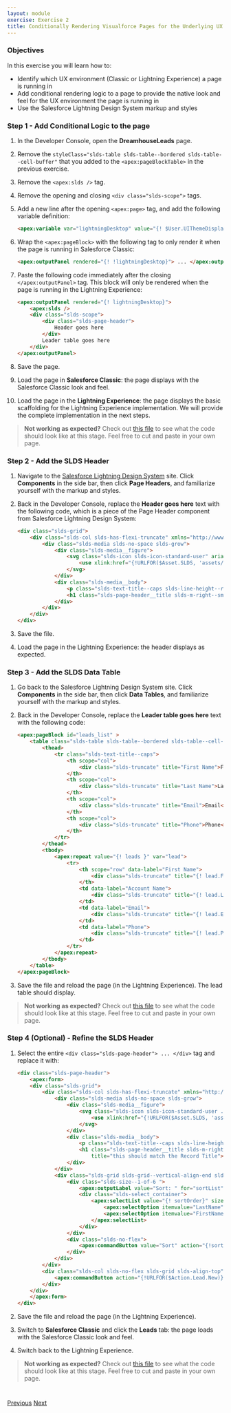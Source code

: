 ```yaml
---
layout: module
exercise: Exercise 2
title: Conditionally Rendering Visualforce Pages for the Underlying UX Environment
---
```


### Objectives
In this exercise you will learn how to:

* Identify which UX environment (Classic or Lightning Experience) a page is running in
* Add conditional rendering logic to a page to provide the native look and feel for the UX environment the page is running in  
* Use the Salesforce Lightning Design System markup and styles

### Step 1 - Add Conditional Logic to the page

1. In the Developer Console, open the **DreamhouseLeads** page.
1. Remove the `styleClass="slds-table slds-table--bordered slds-table--cell-buffer"` that you added to the `<apex:pageBlockTable>` in the previous exercise.
1. Remove the `<apex:slds />` tag.
1. Remove the opening and closing `<div class="slds-scope">` tags.
1. Add a new line after the opening `<apex:page>` tag, and add the following variable definition:
 
    ```html
	<apex:variable var="lightningDesktop" value="{! $User.UIThemeDisplayed=='Theme4d'}" />
	```

1. Wrap the `<apex:pageBlock>` with the following tag to only render it when the page is running in Salesforce Classic:

    ```html
	<apex:outputPanel rendered="{! !lightningDesktop}"> ... </apex:outputPanel>
    ```

1. Paste the following code immediately after the closing `</apex:outputPanel>` tag. This block will only be rendered when the page is running in the Lightning Experience:

	```html
    <apex:outputPanel rendered="{! lightningDesktop}">
        <apex:slds />
        <div class="slds-scope">
            <div class="slds-page-header">
                Header goes here
            </div>
            Leader table goes here
        </div>
    </apex:outputPanel>
	```

1. Save the page.

1. Load the page in **Salesforce Classic**: the page displays with the Salesforce Classic look and feel.

1. Load the page in the **Lightning Experience**: the page displays the basic scaffolding for the Lightning Experience implementation. We will provide the complete implementation in the next steps.

> **Not working as expected?** Check out [this file](https://raw.githubusercontent.com/ccoenraets/LightningNowWorkshop/master/Exercise_2/src/pages/DreamhouseLeads-2.1.page) to see what the code should look like at this stage. Feel free to cut and paste in your own page.

### Step 2 - Add the SLDS Header

1. Navigate to the [Salesforce Lightning Design System](http://getslds.com) site. Click **Components** in the side bar, then click **Page Headers**, and familiarize yourself with the markup and styles.

1. Back in the Developer Console, replace the **Header goes here** text with the following code, which is a piece of the Page Header component from Salesforce Lightning Design System:

	```html
    <div class="slds-grid">
        <div class="slds-col slds-has-flexi-truncate" xmlns="http://www.w3.org/2000/svg" xmlns:xlink="http://www.w3.org/1999/xlink">
            <div class="slds-media slds-no-space slds-grow">
                <div class="slds-media__figure">
                    <svg class="slds-icon slds-icon-standard-user" aria-hidden="true">
                        <use xlink:href="{!URLFOR($Asset.SLDS, 'assets/icons/standard-sprite/svg/symbols.svg#lead')}"></use>
                    </svg> 
                </div>
                <div class="slds-media__body">
                    <p class="slds-text-title--caps slds-line-height--reset">Record Type</p>
                    <h1 class="slds-page-header__title slds-m-right--small slds-align-middle slds-truncate" title="this should match the Record Title">Record Title</h1>
                </div>
            </div>
        </div>
    </div>
	```

1. Save the file.

1. Load the page in the Lightning Experience: the header displays as expected.

### Step 3 - Add the SLDS Data Table

1. Go back to the Salesforce Lightning Design System site. Click **Components** in the side bar, then click **Data Tables**, and familiarize yourself with the markup and styles.

1. Back in the Developer Console, replace the **Leader table goes here** text with the following code:

	```html
	<apex:pageBlock id="leads_list" >
        <table class="slds-table slds-table--bordered slds-table--cell-buffer">
            <thead>
                <tr class="slds-text-title--caps">
                    <th scope="col">
                        <div class="slds-truncate" title="First Name">First Name</div>
                    </th>
                    <th scope="col">
                        <div class="slds-truncate" title="Last Name">Last Name</div>
                    </th>
                    <th scope="col">
                        <div class="slds-truncate" title="Email">Email</div>
                    </th>
                    <th scope="col">
                        <div class="slds-truncate" title="Phone">Phone</div>
                    </th>
                </tr>
            </thead>
            <tbody>
                <apex:repeat value="{! leads }" var="lead">
                    <tr>
                        <th scope="row" data-label="First Name">
                            <div class="slds-truncate" title="{! lead.FirstName }"><apex:outputLink value="/{! lead.Id}">{! lead.FirstName }</apex:outputLink></div>
                        </th>
                        <td data-label="Account Name">
                            <div class="slds-truncate" title="{! lead.LastName }">{! lead.LastName }</div>
                        </td>
                        <td data-label="Email">
                            <div class="slds-truncate" title="{! lead.Email }">{! lead.Email }</div>
                        </td>
                        <td data-label="Phone">
                            <div class="slds-truncate" title="{! lead.Phone }">{! lead.Phone }</div>
                        </td>
                    </tr>
                </apex:repeat>
            </tbody>
        </table>
   </apex:pageBlock>
	```

1. Save the file and reload the page (in the Lightning Experience). The lead table should display.

> **Not working as expected?** Check out [this file](https://raw.githubusercontent.com/ccoenraets/LightningNowWorkshop/master/Exercise_2/src/pages/DreamhouseLeads-2.3.page) to see what the code should look like at this stage. Feel free to cut and paste in your own page.

### Step 4 (Optional) - Refine the SLDS Header

1. Select the entire `<div class="slds-page-header"> ... </div>` tag and replace it with:

	```html
	<div class="slds-page-header">
        <apex:form>
        <div class="slds-grid">
            <div class="slds-col slds-has-flexi-truncate" xmlns="http://www.w3.org/2000/svg" xmlns:xlink="http://www.w3.org/1999/xlink">
                <div class="slds-media slds-no-space slds-grow">
                    <div class="slds-media__figure">
                        <svg class="slds-icon slds-icon-standard-user .slds-icon--small" aria-hidden="true">
                            <use xlink:href="{!URLFOR($Asset.SLDS, 'assets/icons/standard-sprite/svg/symbols.svg#lead')}"></use>
                        </svg> 
                    </div>
                    <div class="slds-media__body">
                        <p class="slds-text-title--caps slds-line-height--reset">Lead</p>
                        <h1 class="slds-page-header__title slds-m-right--small slds-align-middle slds-truncate" 
                            title="this should match the Record Title">Home</h1>
                    </div>
                </div>
                <div class="slds-grid slds-grid--vertical-align-end slds-m-vertical--small">
                    <div class="slds-size--1-of-6 ">
                        <apex:outputLabel value="Sort: " for="sortList" styleClass="slds-form-element__label" />
                        <div class="slds-select_container">
                            <apex:selectList value="{! sortOrder}" size="1" id="sortList" styleClass="slds-select">
                                <apex:selectOption itemvalue="LastName" />
                                <apex:selectOption itemvalue="FirstName" />
                            </apex:selectList>
                        </div>
                    </div>
                    <div class="slds-no-flex">
                        <apex:commandButton value="Sort" action="{!sortList}" reRender="leads_list" styleClass="slds-button slds-button--neutral"/>
                    </div>
                </div>
            </div>
            <div class="slds-col slds-no-flex slds-grid slds-align-top">
                <apex:commandButton action="{!URLFOR($Action.Lead.New)}" value="New" styleClass="slds-button slds-button--neutral"/>
            </div>
        </div>
        </apex:form>
   </div>
	```

1. Save the file and reload the page (in the Lightning Experience).

1. Switch to **Salesforce Classic** and click the **Leads** tab: the page loads with the Salesforce Classic look and feel.

1. Switch back to the Lightning Experience.

> **Not working as expected?** Check out [this file](https://raw.githubusercontent.com/ccoenraets/LightningNowWorkshop/master/Exercise_2/src/pages/DreamhouseLeads-2.4.page) to see what the code should look like at this stage. Feel free to cut and paste in your own page.

<div class="row" style="margin-top:40px;">
<div class="col-sm-12">
<a href="Exercise_1.html" class="btn btn-default"><i class="glyphicon glyphicon-chevron-left"></i> Previous</a>
<a href="Exercise_3.html" class="btn btn-default pull-right">Next <i class="glyphicon glyphicon-chevron-right"></i></a>
</div>
</div>
